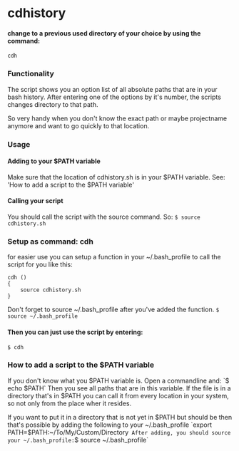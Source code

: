 # cdhistory

#### change to a previous used directory of your choice by using the command: ####
	cdh

### Functionality ###
The script shows you an option list of all absolute paths that are in your bash history.
After entering one of the options by it's number, the scripts changes directory to that path.

So very handy when you don't know the exact path or maybe projectname anymore and want to go quickly to that location.

### Usage ###
#### Adding to your $PATH variable ####
Make sure that the location of cdhistory.sh is in your $PATH variable. See: 'How to add a script to the $PATH variable'

#### Calling your script ####
You should call the script with the source command. So:
	`$ source cdhistory.sh`


### Setup as command: cdh ### 
for easier use you can setup a function in your ~/.bash_profile to call the script for you like this:
```
cdh ()
{
	source cdhistory.sh
}
```

Don't forget to source ~/.bash_profile after you've added the function.
	`$ source ~/.bash_profile`
#### Then you can just use the script by entering: ####
	$ cdh




### How to add a script to the $PATH variable ###
If you don't know what you $PATH variable is. Open a commandline and: 
	`$ echo $PATH` 
Then you see all paths that are in this variable. If the file is in a directory that's in $PATH you can call it from every location in your system, so not only from the 
place wher it resides. 

If you want to put it in a directory that is not yet in $PATH but should be then that's possible by adding the following to your ~/.bash_profile
	`export PATH=$PATH:~/To/My/Custom/Directory` 
After adding, you should source your ~/.bash_profile:
	`$ source ~/.bash_profile`

